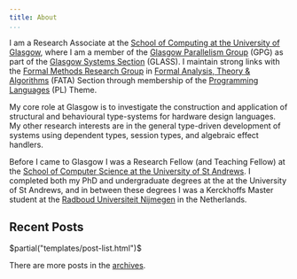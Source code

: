 ```yaml
---
title: About
...
```


I am a Research Associate at the [School of Computing at the University of Glasgow](http://www.gla.ac.uk/schools/computing/), where I am a member of the [Glasgow Parallelism Group](http://www.dcs.gla.ac.uk/research/gpg/) (GPG) as part of the [Glasgow Systems Section](https://www.gla.ac.uk/schools/computing/research/researchsections/systems-section/) (GLASS).
I maintain strong links with the [Formal Methods Research Group](http://www.dcs.gla.ac.uk/research/formalmethods/) in [Formal Analysis, Theory & Algorithms](https://www.gla.ac.uk/schools/computing/research/researchsections/fata-section/) (FATA) Section through membership of the [Programming Languages](https://www.gla.ac.uk/schools/computing/research/researchthemes/pl-theme/) (PL) Theme.

My core role at Glasgow is to investigate the construction and application of structural and behavioural type-systems for hardware design languages.
My other research interests are in the general type-driven development of systems using dependent types, session types, and algebraic effect handlers.

Before I came to Glasgow I was a Research Fellow (and Teaching Fellow) at the [School of Computer Science at the University of St Andrews](https://www.st-andrews.ac.uk/computer-science/). I completed both my PhD and undergraduate degrees at the at the University of St Andrews, and in between these degrees I was a Kerckhoffs Master student at the [Radboud Universiteit Nijmegen](https://www.ru.nl/icis/) in the Netherlands.

## Recent Posts

<div>
  $partial("templates/post-list.html")$
</div>

There are more posts in the [archives](/posts.html).

